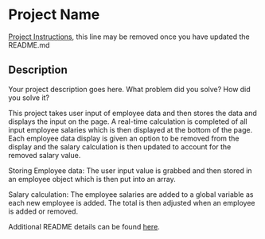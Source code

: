 # Project Name

[Project Instructions](./INSTRUCTIONS.md), this line may be removed once you have updated the README.md

## Description

Your project description goes here. What problem did you solve? How did you solve it?

This project takes user input of employee data and then stores the data and displays the input on the page. A real-time calculation is completed of all input employee salaries which is then displayed at the bottom of the page. Each employee data display is given an option to be removed from the display and the salary calculation is then updated to account for the removed salary value.

Storing Employee data: The user input value is grabbed and then stored in an employee object which is then put into an array.

Salary calculation: The employee salaries are added to a global variable as each new employee is added. The total is then adjusted when an employee is added or removed.

Additional README details can be found [here](https://github.com/PrimeAcademy/readme-template/blob/master/README.md).
